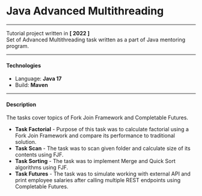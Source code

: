 # Java Advanced Multithreading

---

Tutorial project written in **[ 2022 ]**<br/>
Set of Advanced Multithreading task written as a part of Java mentoring program.


---

#### Technologies

- Language: **Java 17**
- Build: **Maven**

---

#### Description

The tasks cover topics of Fork Join Framework and Completable Futures.

- **Task Factorial** - Purpose of this task was to calculate factorial using a Fork Join Framework and compare its performance to traditional solution.
- **Task Scan** - The task was to scan given folder and calculate size of its contents using FJF.
- **Task Sorting** - The task was to implement Merge and Quick Sort algorithms using FJF.
- **Task Futures** - The task was to simulate working with external API and print employee salaries after calling multiple REST endpoints using Completable Futures.
